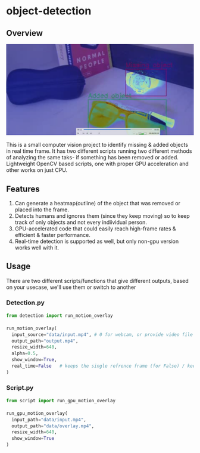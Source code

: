 # object-detection

## Overview

![main-img.png](https://github.com/shivendrra/object-detection/blob/main/media/main-img.png)

This is a small computer vision project to identify missing & added objects in real time frame. It has two different scripts running two different methods of analyzing the same taks- if something has been removed or added. Lightweight OpenCV based scripts, one with proper GPU acceleration and other works on just CPU.

## Features

1. Can generate a heatmap(outline) of the object that was removed or placed into the frame.
2. Detects humans and ignores them (since they keep moving) so to keep track of only objects and not every indiividual person.
3. GPU-accelerated code that could easily reach high-frame rates & efficient & faster performance.
4. Real-time detection is supported as well, but only non-gpu version works well with it.

## Usage

There are two different scripts/functions that give different outputs, based on your usecase, we'll use them or switch to another

### Detection.py

```python
from detection import run_motion_overlay

run_motion_overlay(
  input_source="data/input.mp4", # 0 for webcam, or provide video file path
  output_path="output.mp4",
  resize_width=640,
  alpha=0.5,
  show_window=True,
  real_time=False   # keeps the single refrence frame (for False) / keeps changing the refrence frame (for True)
)
```

### Script.py

```python
from script import run_gpu_motion_overlay

run_gpu_motion_overlay(
  input_path="data/input.mp4",
  output_path="data/overlay.mp4",
  resize_width=640,
  show_window=True
)
```
